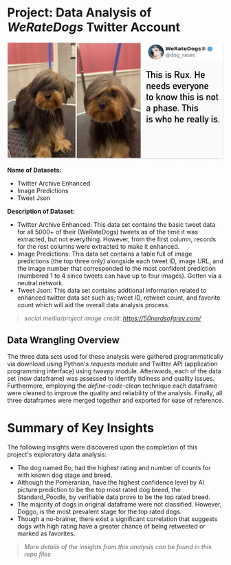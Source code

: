 

# Project: Data Analysis of <i> WeRateDogs </i> Twitter Account 

![project image](project_image.jpeg)

**Name of Datasets:**  <br/>
- Twitter Archive Enhanced
- Image Predictions
- Tweet Json <br/>

**Description of Dataset:** <br/>
- Twitter Archive Enhanced: This data set contains the basic tweet data for all 5000+ of their (WeRateDogs) tweets as of the time it was extracted, but not everything. However, from the first column, records for the rest columns were extracted to make it enhanced.
- Image Predictions: This data set contains a table full of image predictions (the top three only) alongside each tweet ID, image URL, and the image number that corresponded to the most confident prediction (numbered 1 to 4 since tweets can have up to four images). Gotten via a neutral network.
- Tweet Json: This data set contains addtional information related to enhanced twitter data set such as; tweet ID, retweet count, and favorite count which will aid the overall data analysis process.

> *social media/project image credit: https://50nerdsofgrey.com/* 

## Data Wrangling Overview

The three data sets used for these analysis were gathered programmatically via download using Python's *requests* module and Twitter API (application programming interface) using *tweepy* module. Afterwards, each of the data set (now dataframe) was assessed to identify tidiness and quality issues. Furthermore, employing the *define-code-clean* technique each dataframe were cleaned to improve the quality and reliability of the analysis. Finally, all three dataframes were merged together and exported for ease of reference.

# Summary of Key Insights 

The following insights were discovered upon the completion of this project's exploratory data analysis:
- The dog named Bo, had the highest rating and number of counts for with known dog stage and breed.
- Although the Pomeranian, have the highest confidence level by AI picture prediction to be the top most rated dog breed, the Standard_Poodle, by verifiable data prove to be the top rated breed.
- The majority of dogs in original dataframe were not classified. However, Doggo, is the most prevalent stage for the top rated dogs.
- Though a no-brainer, there exist a significant correlation that suggests dogs with high rating have a greater chance of being retweeted or
marked as favorites.

> *More details of the insights from this analysis can be found in this repo files*

